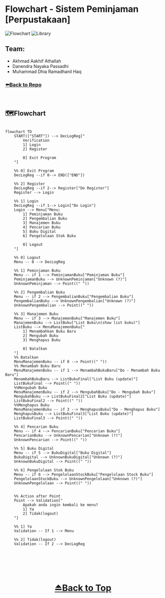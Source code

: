 <div id="top"></div>

# Flowchart - Sistem Peminjaman [Perpustakaan] 

![Flowchart](https://img.shields.io/badge/Flowchart-f83684?style=flat-square) ![Library](https://img.shields.io/badge/Library-blue?style=flat-square)

## Team:
- Akhmad Aakhif Athallah
- Danendra Nayaka Passadhi
- Muhammad Dhia Ramadhanil Haq

### [⬅️Back to Repo](https://github.com/Khip01/Project-Sistem-Peminjaman)

<br>

## 🗺️Flowchart

```mermaid

flowchart TD
    START(["START"]) --> DecLogReg["
        Verification
        1] Login
        2] Register

        0] Exit Program
    "]

    %% 0] Exit Program
    DecLogReg --if 0--> END(["END"])

    %% 2] Register
    DecLogReg --if 2--> Register["Do Register"]
    Register --> Login

    %% 1] Login
    DecLogReg --if 1--> Login["Do Login"]
    Login --> Menu["Menu:
        1] Peminjaman Buku
        2] Pengembalian Buku
        3] Manajemen Buku
        4] Pencarian Buku
        5] Buku Digital
        6] Pengelolaan Stok Buku

        0] Logout
    "]

    %% 0] Logout
    Menu -- 0 --> DecLogReg

    %% 1] Peminjaman Buku
    Menu -- if 1 --> PeminjamanBuku["Peminjaman Buku"]
    PeminjamanBuku --> UnknownPeminjaman["Unknown (?)"]
    UnknownPeminjaman --> Point((" "))

    %% 2] Pengembalian Buku
    Menu -- if 2 --> PengembalianBuku["Pengembalian Buku"]
    PengembalianBuku --> UnknownPengembalian["Unknown (?)"]
    UnknownPengembalian --> Point((" "))

    %% 3] Manajemen Buku
    Menu -- if 3 --> ManajemenBuku["Manajemen Buku"]
    ManajemenBuku --> ListBuku["List Buku\n(show list buku)"]
    ListBuku --> MenuManajemenBuku["
        1] Menambahkan Buku Baru
        2] Mengubah Buku
        3] Menghapus Buku

        0] Batalkan
    "]
    %% Batalkan
    MenuManajemenBuku -- if 0 --> Point((" "))
    %% Menambah Buku Baru
    MenuManajemenBuku -- if 1 --> MenambahBukuBaru["Do - Menambah Buku Baru"]
    MenambahBukuBaru --> ListBukuFinal["List Buku (update)"]
    ListBukuFinal --> Point((" "))
    %%Mengubah Buku
    MenuManajemenBuku -- if 2 --> MengubahBuku["Do - Mengubah Buku"]
    MengubahBuku --> ListBukuFinal2["List Buku (update)"]
    ListBukuFinal2 --> Point((" "))
    %%Menghapus Buku
    MenuManajemenBuku -- if 3 --> MenghapusBuku["Do - Menghapus Buku"]
    MenghapusBuku --> ListBukuFinal3["List Buku (update)"]
    ListBukuFinal3 --> Point((" "))
    
    %% 4] Pencarian Buku
    Menu -- if 4 --> PencarianBuku["Pencarian Buku"]
    PencarianBuku --> UnknownPencarian["Unknown (?)"]
    UnknownPencarian --> Point((" "))

    %% 5] Buku Digital
    Menu -- if 5 --> BukuDigital["Buku Digital"]
    BukuDigital --> UnknownBukuDigital["Unknown (?)"]
    UnknownBukuDigital --> Point((" "))
    
    %% 6] Pengelolaan Stok Buku
    Menu -- if 6 --> PengelolaanStockBuku["Pengelolaan Stock Buku"]
    PengelolaanStockBuku --> UnknownPengelolaan["Unknown (?)"]
    UnknownPengelolaan --> Point((" "))


    %% Action after Point
    Point --> Validation["
        Apakah anda ingin kembali ke menu?
        1] Ya
        2] Tidak(logout)
    "]

    %% 1] Ya
    Validation -- If 1 --> Menu

    %% 2] Tidak(logout)
    Validation -- If 2 --> DecLogReg


```

<br>
<br>
<br>

<h1 align="center">
    <a href="#top">⏏️Back to Top</a>
</h1>
